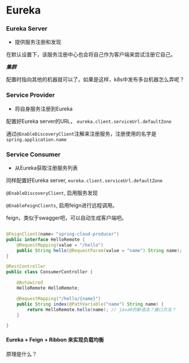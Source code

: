 # Eureka


### Eureka Server

* 提供服务注册和发现


在默认设置下，该服务注册中心也会将自己作为客户端来尝试注册它自己。

***集群***

配置时指向其他的机器就可以了。如果是这样，k8s中发布多台机器怎么弄呢？

### Service Provider

* 将自身服务注册到Eureka

配置好Eureka server的URL， `eureka.client.serviceUrl.defaultZone`

通过`@EnableDiscoveryClient`注解来注册服务，注册使用的名字是`spring.application.name`

### Service Consumer

* 从Eureka获取注册服务列表

同样配置好Eureka server, `eureka.client.serviceUrl.defaultZone`

`@EnableDiscoveryClient`, 启用服务发现

`@EnableFeignClients`, 启用feign进行远程调用。

feign，类似于swagger吧，可以自动生成客户端吧。

```java

@FeignClient(name= "spring-cloud-producer")
public interface HelloRemote {
    @RequestMapping(value = "/hello")
    public String hello(@RequestParam(value = "name") String name);
}

```

```java
@RestController
public class ConsumerController {

    @Autowired
    HelloRemote HelloRemote;

    @RequestMapping("/hello/{name}")
    public String index(@PathVariable("name") String name) {
        return HelloRemote.hello(name); // java8的新语法？接口方法？
    }

}
```

#### Eureka + Feign + Ribbon 来实现负载均衡

原理是什么？
